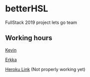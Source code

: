 # betterHSL
FullStack 2019 project lets go team

## Working hours
[Kevin](https://github.com/Kevhann/betterHSL/blob/master/documentation/kevinWorkingHours.md)

[Erkka](https://github.com/Kevhann/betterHSL/blob/master/documentation/erkkaWorkingHours.md)

[Heroku Link](https://stark-wildwood-44180.herokuapp.com/) (Not properly working yet)